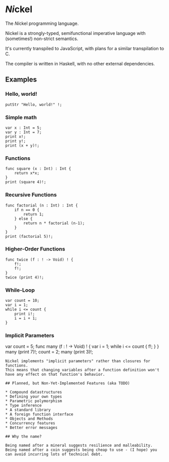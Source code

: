 # *Ni*ckel
The *Ni*ckel programming language.

Nickel is a strongly-typed, semifunctional imperative language with (sometimes!) non-strict semantics.

It's currently transpiled to JavaScript, with plans for a similar transpilation to C.

The compiler is written in Haskell, with no other external dependencies.

## Examples

### Hello, world!
```
putStr "Hello, world!" !;
```
### Simple math
```
var x : Int = 5;
var y : Int = 7;
print x!;
print y!;
print (x + y)!;
```
### Functions
```
func square (x : Int) : Int {
	return x*x;
}
print (square 4)!;
```
### Recursive Functions
```
func factorial (n : Int) : Int {
	if n == 0 {
		return 1;
	} else {
		return n * factorial (n-1);
	}
}
print (factorial 5)!;
```
### Higher-Order Functions
```
func twice (f : ! -> Void) ! {
	f!;
	f!;
}
twice (print 4)!;
```
### While-Loop
```
var count = 10;
var i = 1;
while i <= count {
	print i!;
	i = i + 1;
}
```
### Implicit Parameters
var count = 5;
func many (f : ! -> Void) ! {
	var i = 1;
	while i <= count {
		f!;
	}
}
many (print 7)!;
count = 2;
many (print 3)!;
```
Nickel implements "implicit parameters" rather than closures for functions.
This means that changing variables after a function definition won't have any effect on that function's behavior.

## Planned, but Non-Yet-Implemented Features (aka TODO)

* Compound datastructures
* Defining your own types
* Parametric polymorphism
* Type inference
* A standard library
* A foreign function interface
* Objects and Methods
* Concurrency features
* Better error messages

## Why the name?

Being named after a mineral suggests resilience and malleability.
Being named after a coin suggests being cheap to use - (I hope) you can avoid incurring lots of technical debt.
